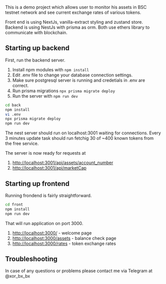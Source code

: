 This is a demo project which allows user to monitor his assets in BSC testnet network
and see current exchange rates of various tokens.

Front end is using NextJs, vanilla-extract styling and zustand store.
Backend is using NestJs with prisma as orm.
Both use ethers library to communicate with blockchain.

## Starting up backend

First, run the backend server. 

1. Install npm modules with ``npm install``
2. Edit .env file to change your database connection settings.
3. Make sure postgresql server is running and credetials in .env are correct.
4. Run prisma migrations ``npx prisma migrate deploy``
5. Run the server with ``npm run dev``

```bash
cd back
npm install
vi .env
npx prisma migrate deploy
npm run dev
```

The nest server should run on localhost:3001 waiting for connections.
Every 3 minutes update task should run fetchig 30 of ~400 known tokens from the free service.

The server is now ready for requests at
1. [http://localhost:3001/api/assets/account_number](http://localhost:3001/api/assets/0x6ce8dA28E2f864420840cF74474eFf5fD80E65B8)
2. [http://localhost:3001/api/marketCap](http://localhost:3001/api/marketCap)

## Starting up frontend

Running frondend is fairly straightforward.

```bash
cd front
npm install
npm run dev
```

That will run application on port 3000.

1. [http://localhost:3000/](http://localhost:3000/) - welcome page
2. [http://localhost:3000/assets](http://localhost:3000/assets) - balance check page
3. [http://localhost:3000/rates](http://localhost:3000/rates) - token exchange rates


## Troubleshooting

In case of any questions or problems please contact me via Telegram at @xor_bx_bx



